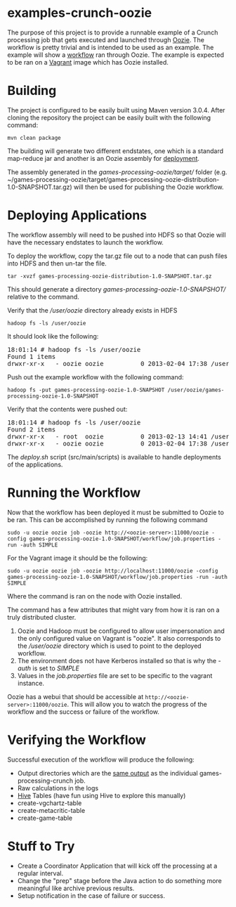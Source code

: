 examples-crunch-oozie
===============

The purpose of this project is to provide a runnable example of a Crunch processing job that gets executed and launched through [Oozie](http://archive.cloudera.com/cdh4/cdh/4/oozie/index.html).
The workflow is pretty trivial and is intended to be used as an example.  The example will show a [workflow](http://archive.cloudera.com/cdh4/cdh/4/oozie/WorkflowFunctionalSpec.html) ran through Oozie.
The example is expected to be ran on a [Vagrant](http://www.vagrantup.com/) image which has Oozie installed.

Building
========

The project is configured to be easily built using Maven version 3.0.4.  After cloning the repository the project can be easily built
with the following command:

`mvn clean package`

The building will generate two different endstates, one which is a standard map-reduce jar and another is an Oozie assembly for
[deployment](http://archive.cloudera.com/cdh4/cdh/4/oozie/WorkflowFunctionalSpec.html#a7_Workflow_Application_Deployment).

The assembly generated in the *games-processing-oozie/target/* folder (e.g. ~/games-processing-oozie/target/games-processing-oozie-distribution-1.0-SNAPSHOT.tar.gz) will then be used
for publishing the Oozie workflow.

Deploying Applications
==================

The workflow assembly will need to be pushed into HDFS so that Oozie will have the necessary endstates to launch the workflow.

To deploy the workflow, copy the tar.gz file out to a node that can push files into HDFS and then un-tar the file.

`tar -xvzf games-processing-oozie-distribution-1.0-SNAPSHOT.tar.gz`

This should generate a directory *games-processing-oozie-1.0-SNAPSHOT/* relative to the command.

Verify that the */user/oozie* directory already exists in HDFS

`hadoop fs -ls /user/oozie`

It should look like the following:

<pre>
18:01:14 # hadoop fs -ls /user/oozie
Found 1 items
drwxr-xr-x   - oozie oozie          0 2013-02-04 17:38 /user/oozie/share
</pre>

Push out the example workflow with the following command:

`hadoop fs -put games-processing-oozie-1.0-SNAPSHOT /user/oozie/games-processing-oozie-1.0-SNAPSHOT`

Verify that the contents were pushed out:

<pre>
18:01:14 # hadoop fs -ls /user/oozie
Found 2 items
drwxr-xr-x   - root  oozie          0 2013-02-13 14:41 /user/oozie/games-processing-oozie-1.0-SNAPSHOT
drwxr-xr-x   - oozie oozie          0 2013-02-04 17:38 /user/oozie/share
</pre>

The *deploy.sh* script (src/main/scripts) is available to handle deployments of the applications.


Running the Workflow
====================

Now that the workflow has been deployed it must be submitted to Oozie to be ran.  This can be accomplished by running the following command

`sudo -u oozie oozie job -oozie http://<oozie-server>:11000/oozie -config games-processing-oozie-1.0-SNAPSHOT/workflow/job.properties -run -auth SIMPLE`

For the Vagrant image it should be the following:

`sudo -u oozie oozie job -oozie http://localhost:11000/oozie -config games-processing-oozie-1.0-SNAPSHOT/workflow/job.properties -run -auth SIMPLE`

Where the command is ran on the node with Oozie installed.

The command has a few attributes that might vary from how it is ran on a truly distributed cluster.

1. Oozie and Hadoop must be configured to allow user impersonation and the only configured value on Vagrant is "oozie".  It also corresponds to the */user/oozie* directory
which is used to point to the deployed workflow.
1. The environment does not have Kerberos installed so that is why the *-auth* is set to *SIMPLE*
1. Values in the *job.properties* file are set to be specific to the vagrant instance.

Oozie has a webui that should be accessible at `http://<oozie-server>:11000/oozie`.  This will allow you to watch the progress of the workflow and the success or failure of the workflow.


Verifying the Workflow
====================

Successful execution of the workflow will produce the following:

* Output directories which are the [same output](https://github.com/mkwhitacre/devcon_2013_higher_order/tree/master/games-processing-crunch#running) as the individual games-processing-crunch job.
* Raw calculations in the logs
* [Hive](http://hive.apache.org/) Tables (have fun using Hive to explore this manually)
 * create-vgchartz-table
 * create-metacritic-table
 * create-game-table

Stuff to Try
====================

* Create a Coordinator Application that will kick off the processing at a regular interval.
* Change the "prep" stage before the Java action to do something more meaningful like archive previous results.
* Setup notification in the case of failure or success.
